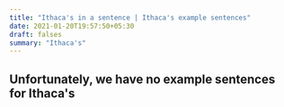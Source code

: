 ```yaml
---
title: "Ithaca's in a sentence | Ithaca's example sentences"
date: 2021-01-20T19:57:50+05:30
draft: falses
summary: "Ithaca's"
---
```

## Unfortunately, we have no example sentences for Ithaca's                 
